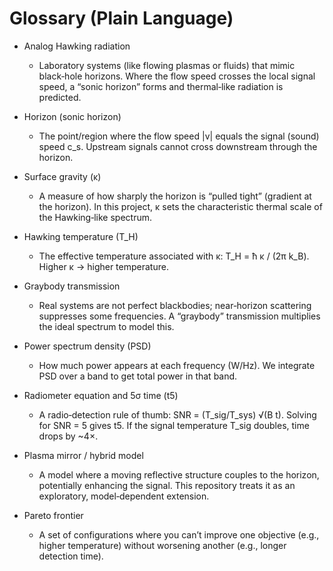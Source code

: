 Glossary (Plain Language)
=========================

- Analog Hawking radiation
  - Laboratory systems (like flowing plasmas or fluids) that mimic black‑hole horizons. Where the flow speed crosses the local signal speed, a “sonic horizon” forms and thermal‑like radiation is predicted.

- Horizon (sonic horizon)
  - The point/region where the flow speed |v| equals the signal (sound) speed c_s. Upstream signals cannot cross downstream through the horizon.

- Surface gravity (κ)
  - A measure of how sharply the horizon is “pulled tight” (gradient at the horizon). In this project, κ sets the characteristic thermal scale of the Hawking‑like spectrum.

- Hawking temperature (T_H)
  - The effective temperature associated with κ: T_H = ħ κ / (2π k_B). Higher κ → higher temperature.

- Graybody transmission
  - Real systems are not perfect blackbodies; near‑horizon scattering suppresses some frequencies. A “graybody” transmission multiplies the ideal spectrum to model this.

- Power spectrum density (PSD)
  - How much power appears at each frequency (W/Hz). We integrate PSD over a band to get total power in that band.

- Radiometer equation and 5σ time (t5)
  - A radio‑detection rule of thumb: SNR = (T_sig/T_sys) √(B t). Solving for SNR = 5 gives t5. If the signal temperature T_sig doubles, time drops by ~4×.

- Plasma mirror / hybrid model
  - A model where a moving reflective structure couples to the horizon, potentially enhancing the signal. This repository treats it as an exploratory, model‑dependent extension.

- Pareto frontier
  - A set of configurations where you can’t improve one objective (e.g., higher temperature) without worsening another (e.g., longer detection time).

